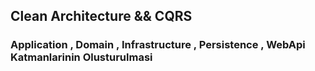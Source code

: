 ## Clean Architecture && CQRS

### Application , Domain , Infrastructure , Persistence , WebApi Katmanlarinin Olusturulmasi